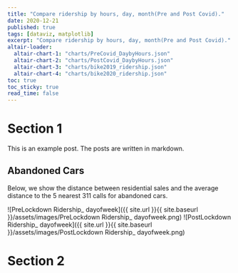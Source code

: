 ```yaml
---
title: "Compare ridership by hours, day, month(Pre and Post Covid)."
date: 2020-12-21
published: true
tags: [dataviz, matplotlib]
excerpt: "Compare ridership by hours, day, month(Pre and Post Covid)."
altair-loader:
  altair-chart-1: "charts/PreCovid_DaybyHours.json"
  altair-chart-2: "charts/PostCovid_DaybyHours.json"
  altair-chart-3: "charts/bike2019_ridership.json"
  altair-chart-4: "charts/bike2020_ridership.json"
toc: true
toc_sticky: true
read_time: false
---
```


# Section 1

This is an example post. The posts are written in markdown.
<div id="altair-chart-1"></div>
<div id="altair-chart-2"></div>

## Abandoned Cars

Below, we show the distance between residential sales and the average distance to the 5 nearest 311 calls for abandoned cars.

![PreLockdown Ridership_ dayofweek]({{ site.url }}{{ site.baseurl }}/assets/images/PreLockdown Ridership_ dayofweek.png)
![PostLockdown Ridership_ dayofweek]({{ site.url }}{{ site.baseurl }}/assets/images/PostLockdown Ridership_ dayofweek.png)

# Section 2
<div id="altair-chart-3"></div>
<div id="altair-chart-4"></div>
